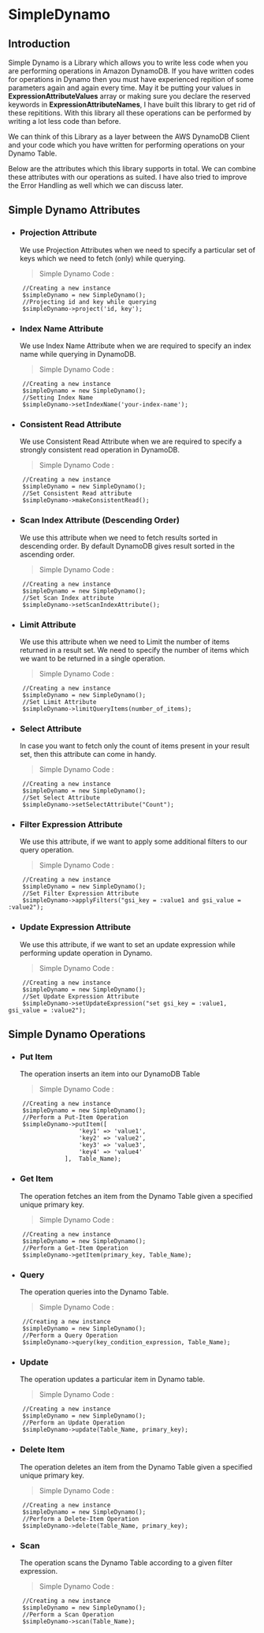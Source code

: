 # SimpleDynamo
## Introduction
Simple Dynamo is a Library which allows you to write less code when you are performing operations in Amazon DynamoDB. If you have written codes for operations in Dynamo then you must have experienced repition of some parameters again and again every time. May it be putting your values in **ExpressionAttributeValues** array or making sure you declare the reserved keywords in **ExpressionAttributeNames**, I have built this library to get rid of these repititions. With this library all these operations can be performed by writing a lot less code than before.

We can think of this Library as a layer between the AWS DynamoDB Client and your code which you have written for performing operations on your Dynamo Table.

Below are the attributes which this library supports in total. We can combine these attributes with our operations as suited. I have also tried to improve the Error Handling as well which we can discuss later.

## Simple Dynamo Attributes

- ### Projection Attribute
    <p>
    We use Projection Attributes when we need to specify a particular set of keys which we need to fetch (only) while querying.
    
    > Simple Dynamo Code :
  
```
    //Creating a new instance
    $simpleDynamo = new SimpleDynamo();
    //Projecting id and key while querying
    $simpleDynamo->project('id, key');
```

- ### Index Name Attribute
    <p>
    We use Index Name Attribute when we are required to specify an index name while querying in DynamoDB.
  
    > Simple Dynamo Code :

```
    //Creating a new instance
    $simpleDynamo = new SimpleDynamo();
    //Setting Index Name
    $simpleDynamo->setIndexName('your-index-name');
```

- ### Consistent Read Attribute
    <p>
    We use Consistent Read Attribute when we are required to specify a strongly consistent read operation in DynamoDB.
  
    > Simple Dynamo Code :

```
    //Creating a new instance
    $simpleDynamo = new SimpleDynamo();
    //Set Consistent Read attribute
    $simpleDynamo->makeConsistentRead();
```


- ### Scan Index Attribute (Descending Order)
    <p>
    We use this attribute when we need to fetch results sorted in descending order. By default DynamoDB gives result sorted in the ascending order. 
  
    > Simple Dynamo Code :

```
    //Creating a new instance
    $simpleDynamo = new SimpleDynamo();
    //Set Scan Index attribute
    $simpleDynamo->setScanIndexAttribute();
```

- ### Limit Attribute
    <p>
    We use this attribute when we need to Limit the number of items returned in a result set. We need to specify the number of items which we want to be returned in a single operation.
  
    > Simple Dynamo Code :

```
    //Creating a new instance
    $simpleDynamo = new SimpleDynamo();
    //Set Limit Attribute
    $simpleDynamo->limitQueryItems(number_of_items);
```


- ### Select Attribute
    <p>
    In case you want to fetch only the count of items present in your result set, then this attribute can come in handy.
  
    > Simple Dynamo Code :

```
    //Creating a new instance
    $simpleDynamo = new SimpleDynamo();
    //Set Select Attribute
    $simpleDynamo->setSelectAttribute("Count");
```

- ### Filter Expression Attribute
    <p>
    We use this attribute, if we want to apply some additional filters to our query operation.
  
    > Simple Dynamo Code :

```
    //Creating a new instance
    $simpleDynamo = new SimpleDynamo();
    //Set Filter Expression Attribute
    $simpleDynamo->applyFilters("gsi_key = :value1 and gsi_value = :value2");
```

- ### Update Expression Attribute
    <p>
    We use this attribute, if we want to set an update expression while performing update operation in Dynamo.
  
    > Simple Dynamo Code :

```
    //Creating a new instance
    $simpleDynamo = new SimpleDynamo();
    //Set Update Expression Attribute
    $simpleDynamo->setUpdateExpression("set gsi_key = :value1, gsi_value = :value2");
```

## Simple Dynamo Operations

- ### Put Item
    <p>
    The operation inserts an item into our DynamoDB Table
    
    > Simple Dynamo Code :
    
```
    //Creating a new instance
    $simpleDynamo = new SimpleDynamo();
    //Perform a Put-Item Operation
    $simpleDynamo->putItem([
                    'key1' => 'value1', 
                    'key2' => 'value2', 
                    'key3' => 'value3',
                    'key4' => 'value4'
                ],  Table_Name);
```


- ### Get Item
    <p>
    The operation fetches an item from the Dynamo Table given a specified unique primary key.
    
    > Simple Dynamo Code :
    
```
    //Creating a new instance
    $simpleDynamo = new SimpleDynamo();
    //Perform a Get-Item Operation
    $simpleDynamo->getItem(primary_key, Table_Name);
```

- ### Query
    <p>
    The operation queries into the Dynamo Table.
    
    > Simple Dynamo Code :
    
```
    //Creating a new instance
    $simpleDynamo = new SimpleDynamo();
    //Perform a Query Operation
    $simpleDynamo->query(key_condition_expression, Table_Name);
```


- ### Update
    <p>
    The operation updates a particular item in Dynamo table.
    
    > Simple Dynamo Code :
    
```
    //Creating a new instance
    $simpleDynamo = new SimpleDynamo();
    //Perform an Update Operation
    $simpleDynamo->update(Table_Name, primary_key);
```


- ### Delete Item
    <p>
    The operation deletes an item from the Dynamo Table given a specified unique primary key.
    
    > Simple Dynamo Code :
    
```
    //Creating a new instance
    $simpleDynamo = new SimpleDynamo();
    //Perform a Delete-Item Operation
    $simpleDynamo->delete(Table_Name, primary_key);
```


- ### Scan
    <p>
    The operation scans the Dynamo Table according to a given filter expression.
    
    > Simple Dynamo Code :
    
```
    //Creating a new instance
    $simpleDynamo = new SimpleDynamo();
    //Perform a Scan Operation
    $simpleDynamo->scan(Table_Name);
```
